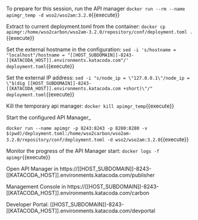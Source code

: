 To prepare for this session, run the API manager
`docker run --rm --name apimgr_temp -d wso2/wso2am:3.2.0`{{execute}}

Extract to current deployment.toml from the container:
`docker cp apimgr:/home/wso2carbon/wso2am-3.2.0/repository/conf/deployment.toml .`{{execute}}

Set the external hostname in the configuration:
`sed -i 's/hostname = "localhost"/hostname = "[[HOST_SUBDOMAIN]]-8243-[[KATACODA_HOST]].environments.katacoda.com"/' deployment.toml`{{execute}}

Set the external IP address:
`sed -i "s/node_ip = \"127.0.0.1\"/node_ip = \"$(dig [[HOST_SUBDOMAIN]]-8243-[[KATACODA_HOST]].environments.katacoda.com +short)\"/" deployment.toml`{{execute}}

Kill the temporary api manager:
`docker kill apimgr_temp`{{execute}}

Start the configured API Manager_

`docker run --name apimgr -p 8243:8243 -p 8280:8280 -v $(pwd)/deployment.toml:/home/wso2carbon/wso2am-3.2.0/repository/conf/deployment.toml -d wso2/wso2am:3.2.0`{{execute}}

Monitor the progress of the API Manager start:
`docker logs -f apimgr`{{execute}}

Open API Manager in 
https://[[HOST_SUBDOMAIN]]-8243-[[KATACODA_HOST]].environments.katacoda.com/publisher

Management Console in 
https://[[HOST_SUBDOMAIN]]-8243-[[KATACODA_HOST]].environments.katacoda.com/carbon

Developer Portal: 
[[HOST_SUBDOMAIN]]-8243-[[KATACODA_HOST]].environments.katacoda.com/devportal
